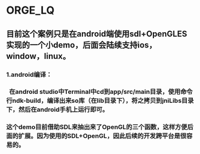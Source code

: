 # ORGE_LQ
## 目前这个案例只是在android端使用sdl+OpenGLES实现的一个小demo，后面会陆续支持ios，window，linux。
### 1.android编译：
###   在android studio中Terminal中cd到app/src/main目录，使用命令行ndk-build，编译出来so库（在lib目录下），将之拷贝到jniLibs目录下，然后在android手机上运行即可。
### 这个demo目前借助SDL来抽出来了OpenGL的三个函数，这样方便后面的扩展。因为使用的SDL+OpenGL，因此后续的开发跨平台是很容易的。
